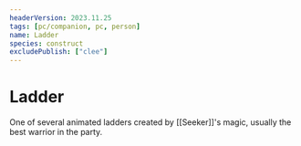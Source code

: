 ```yaml
---
headerVersion: 2023.11.25
tags: [pc/companion, pc, person]
name: Ladder
species: construct
excludePublish: ["clee"]
---
```

# Ladder

One of several animated ladders created by [[Seeker]]'s magic, usually the best warrior in the party. 